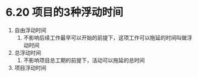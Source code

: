 # 6.20 项目的3种浮动时间

1. 自由浮动时间
   1. 不影响后续工作最早可以开始的前提下，这项工作可以拖延的时间叫做浮动时间
2. 总浮动时间
   1. 不影响项目总工期的前提下，活动可以拖延的总时间
3. 项目浮动时间 